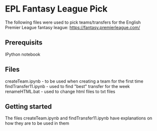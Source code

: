 # EPL Fantasy League Pick

The following files were used to pick teams/transfers for the English Premier League fantasy league: https://fantasy.premierleague.com/

## Prerequisits
IPython notebook

## Files

createTeam.ipynb - to be used when creating a team for the first time
findTransfer11.ipynb - used to find "best" transfer for the week
renameHTML.bat - used to change html files to txt files

## Getting started

The files createTeam.ipynb and findTransfer11.ipynb have explanations on how they are to be used in them